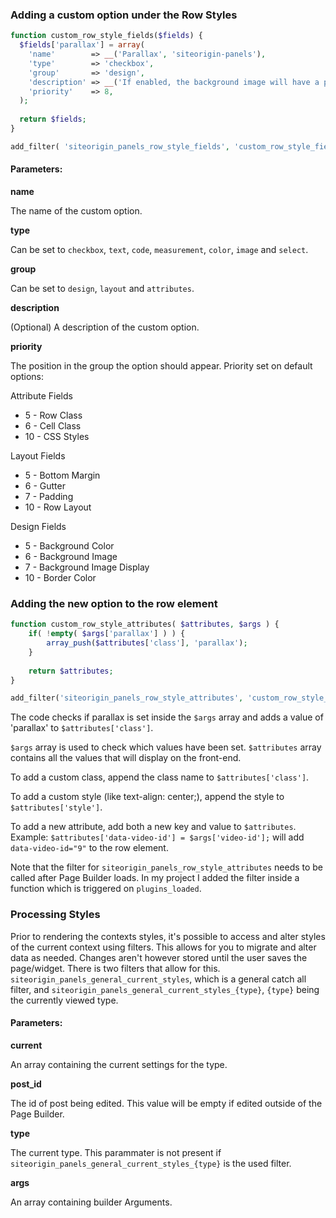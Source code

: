 ### Adding a custom option under the Row Styles

```php
function custom_row_style_fields($fields) {
  $fields['parallax'] = array(
  	'name'        => __('Parallax', 'siteorigin-panels'),
  	'type'        => 'checkbox',
  	'group'       => 'design',
  	'description' => __('If enabled, the background image will have a parallax effect.', 'siteorigin-panels'),
  	'priority'    => 8,
  );
  
  return $fields;
}

add_filter( 'siteorigin_panels_row_style_fields', 'custom_row_style_fields' );
```

#### Parameters:

**name**

The name of the custom option.

**type**

Can be set to ``checkbox``, ``text``, ``code``, ``measurement``, ``color``, ``image`` and ``select``.

**group**

Can be set to ``design``, ``layout`` and ``attributes``.

**description**

(Optional) A description of the custom option.

**priority**

The position in the group the option should appear. Priority set on default options:


Attribute Fields

* 5 - Row Class
* 6 - Cell Class
* 10 - CSS Styles

Layout Fields

* 5 - Bottom Margin
* 6 - Gutter
* 7 - Padding
* 10 - Row Layout

Design Fields

* 5 - Background Color
* 6 - Background Image
* 7 - Background Image Display
* 10 - Border Color


### Adding the new option to the row element

```php
function custom_row_style_attributes( $attributes, $args ) {
	if( !empty( $args['parallax'] ) ) {
		array_push($attributes['class'], 'parallax');
	}
	
	return $attributes;
}

add_filter('siteorigin_panels_row_style_attributes', 'custom_row_style_attributes', 10, 2);
```

The code checks if parallax is set inside the ``$args`` array and adds a value of 'parallax' to ``$attributes['class']``.

``$args`` array is used to check which values have been set.
``$attributes`` array contains all the values that will display on the front-end.

To add a custom class, append the class name to ``$attributes['class']``.

To add a custom style (like text-align: center;), append the style to ``$attributes['style']``.

To add a new attribute, add both a new key and value to ``$attributes``. Example: ``$attributes['data-video-id'] = $args['video-id'];`` will add ``data-video-id="9"`` to the row element.

Note that the filter for ``siteorigin_panels_row_style_attributes`` needs to be called after Page Builder loads. In my project I added the filter inside a function which is triggered on ``plugins_loaded``.

### Processing Styles
Prior to rendering the contexts styles, it's possible to access and alter styles of the current context using filters. This allows for you to migrate and alter data as needed. Changes aren't however stored until the user saves the page/widget. There is two filters that allow for this. `siteorigin_panels_general_current_styles`, which is a general catch all filter, and `siteorigin_panels_general_current_styles_{type}`, `{type}` being the currently viewed type.

#### Parameters:
**current**

An array containing the current settings for the type.

**post_id**

The id of post being edited. This value will be empty if edited outside of the Page Builder.

**type**

The current type. This parammater is not present if `siteorigin_panels_general_current_styles_{type}` is the used filter.

**args**

An array containing builder Arguments.
